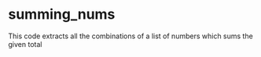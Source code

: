 # summing_nums
This code extracts all the combinations of a list of numbers which sums the given total
